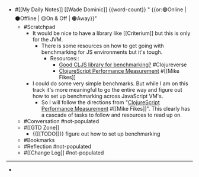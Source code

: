 - #[[My Daily Notes]] [[Wade Dominic]] {{word-count}} " {{or:🟢Online | ⚫️Offline | 🟡On & Off | 🟠Away}}"
    - #Scratchpad
        - It would be nice to have a library like [[Criterium]] but this is only for the JVM.
            - There is some resources on how to get going with benchmarking for JS environments but it's tough.
                - Resources:: 
                    - [Good CLJS library for benchmarking?](https://clojureverse.org/t/good-cljs-library-for-benchmarking/1242) #Clojureverse
                    - [ClojureScript Performance Measurement](https://blog.fikesfarm.com/posts/2017-11-18-clojurescript-performance-measurement.html) #[[Mike Fikes]]
        - I could do some very simple benchmarks. But while I am on this track it's more meaningful to go the entire way and figure out how to set up benchmarking across JavaScript VM's.
            - So I will follow the directions from "[ClojureScript Performance Measurement](https://blog.fikesfarm.com/posts/2017-11-18-clojurescript-performance-measurement.html) #[[Mike Fikes]]". This clearly has a cascade of tasks to follow and resources to read up on.
    - #Conversation #not-populated
    - #[[GTD Zone]]
        - {{[[TODO]]}} figure out how to set up benchmarking
    - #Bookmarks
    - #Reflection #not-populated
    - #[[Change Log]] #not-populated
- ---
- 
